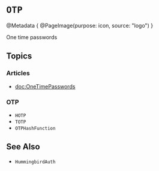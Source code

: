 # ``OTP``

@Metadata {
    @PageImage(purpose: icon, source: "logo")
}

One time passwords

## Topics

### Articles

- <doc:OneTimePasswords>

### OTP

- ``HOTP``
- ``TOTP``
- ``OTPHashFunction``

## See Also

- ``HummingbirdAuth``
